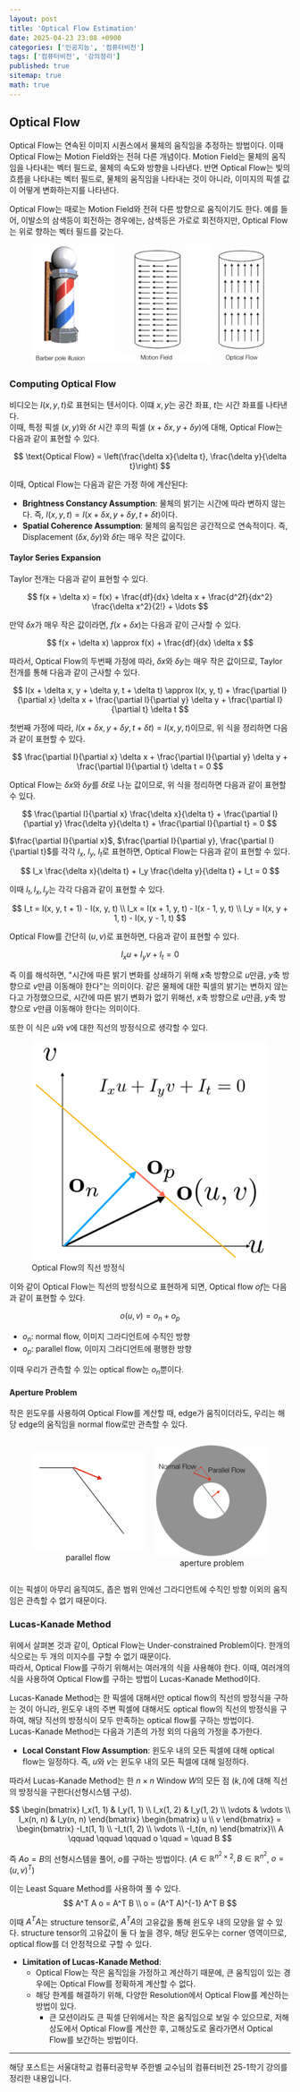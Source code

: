 ```yaml
---
layout: post
title: 'Optical Flow Estimation'
date: 2025-04-23 23:08 +0900
categories: ['인공지능', '컴퓨터비전']
tags: ['컴퓨터비전', '강의정리']
published: true
sitemap: true
math: true
---
```

## Optical Flow
Optical Flow는 연속된 이미지 시퀀스에서 물체의 움직임을 추정하는 방법이다. 
이때 Optical Flow는 Motion Field와는 전혀 다른 개념이다. Motion Field는 물체의 움직임을 나타내는 벡터 필드로, 물체의 속도와 방향을 나타낸다. 반면 Optical Flow는 빛의 흐름을 나타내는 벡터 필드로, 물체의 움직임을 나타내는 것이 아니라, 이미지의 픽셀 값이 어떻게 변화하는지를 나타낸다.  

Optical Flow는 때로는 Motion Field와 전혀 다른 방향으로 움직이기도 한다. 예를 들어, 이발소의 삼색등이 회전하는 경우에는, 삼색등은 가로로 회전하지만, Optical Flow는 위로 향하는 벡터 필드를 갖는다.  

<figure>
    <img src="../assets/img/2025-04-23-tracking/image.png" alt="optical flow">
</figure>

### Computing Optical Flow  
비디오는 $I(x, y, t)$로 표현되는 텐서이다. 이떄 $x, y$는 공간 좌표, $t$는 시간 좌표를 나타낸다.  
이때, 특정 픽셀 $(x, y)$와 $\delta t$ 시간 후의 픽셀 $(x + \delta x, y + \delta y)$에 대해, Optical Flow는 다음과 같이 표현할 수 있다.  

$$
\text{Optical Flow} = \left(\frac{\delta x}{\delta t}, \frac{\delta y}{\delta t}\right)
$$

이때, Optical Flow는 다음과 같은 가정 하에 계산된다:
- **Brightness Constancy Assumption**: 물체의 밝기는 시간에 따라 변하지 않는다. 즉, $I(x, y, t) = I(x + \delta x, y + \delta y, t + \delta t)$이다.
- **Spatial Coherence Assumption**: 물체의 움직임은 공간적으로 연속적이다. 즉, Displacement $(\delta x, \delta y)$와 $\delta t$는 매우 작은 값이다.  

#### Taylor Series Expansion
Taylor 전개는 다음과 같이 표현할 수 있다.  

$$
f(x + \delta x) = f(x) + \frac{df}{dx} \delta x + \frac{d^2f}{dx^2} \frac{\delta x^2}{2!} + \ldots 
$$  

만약 $\delta x$가 매우 작은 값이라면, $f(x + \delta x)$는 다음과 같이 근사할 수 있다.

$$
f(x + \delta x) \approx f(x) + \frac{df}{dx} \delta x
$$

따라서, Optical Flow의 두번째 가정에 따라, $\delta x$와 $\delta y$는 매우 작은 값이므로, Taylor 전개를 통해 다음과 같이 근사할 수 있다.

$$
I(x + \delta x, y + \delta y, t + \delta t) \approx I(x, y, t) + \frac{\partial I}{\partial x} \delta x + \frac{\partial I}{\partial y} \delta y + \frac{\partial I}{\partial t} \delta t
$$

첫번째 가정에 따라, $I(x + \delta x, y + \delta y, t + \delta t) = I(x, y, t)$이므로, 위 식을 정리하면 다음과 같이 표현할 수 있다.

$$
\frac{\partial I}{\partial x} \delta x + \frac{\partial I}{\partial y} \delta y + \frac{\partial I}{\partial t} \delta t = 0
$$

Optical Flow는 $\delta x$와 $\delta y$를 $\delta t$로 나눈 값이므로, 위 식을 정리하면 다음과 같이 표현할 수 있다.

$$
\frac{\partial I}{\partial x} \frac{\delta x}{\delta t} + \frac{\partial I}{\partial y} \frac{\delta y}{\delta t} + \frac{\partial I}{\partial t} = 0
$$

$\frac{\partial I}{\partial x}$, $\frac{\partial I}{\partial y}, \frac{\partial I}{\partial t}$를 각각 $I_x$, $I_y$, $I_t$로 표현하면, Optical Flow는 다음과 같이 표현할 수 있다.

$$
I_x \frac{\delta x}{\delta t} + I_y \frac{\delta y}{\delta t} + I_t = 0
$$

이때 $I_t, I_x, I_y$는 각각 다음과 같이 표현할 수 있다.

$$
I_t = I(x, y, t + 1) - I(x, y, t) \\
I_x = I(x + 1, y, t) - I(x - 1, y, t) \\
I_y = I(x, y + 1, t) - I(x, y - 1, t)
$$

Optical Flow를 간단히 ($u, v$)로 표현하면, 다음과 같이 표현할 수 있다.

$$
I_x u + I_y v + I_t = 0
$$  

즉 이를 해석하면, "시간에 따른 밝기 변화를 상쇄하기 위해 $x$축 방향으로 $u$만큼, $y$축 방향으로 $v$만큼 이동해야 한다"는 의미이다. 같은 물체에 대한 픽셀의 밝기는 변하지 않는다고 가정했으므로, 시간에 따른 밝기 변화가 없기 위해선, $x$축 방향으로 $u$만큼, $y$축 방향으로 $v$만큼 이동해야 한다는 의미이다.   

또한 이 식은 $u$와 $v$에 대한 직선의 방정식으로 생각할 수 있다. 

<figure>
    <img src="../assets/img/2025-04-23-tracking/image1.png" alt="직선 방정식">
    <figcaption>Optical Flow의 직선 방정식</figcaption>
</figure>

이와 같이 Optical Flow는 직선의 방정식으로 표현하게 되면, Optical flow $of$는 다음과 같이 표현할 수 있다.  

$$
o(u, v) = o_n + o_p
$$

- $o_n$: normal flow, 이미지 그라디언트에 수직인 방향
- $o_p$: parallel flow, 이미지 그라디언트에 평행한 방향

이때 우리가 관측할 수 있는 optical flow는 $o_n$뿐이다.  

#### Aperture Problem
작은 윈도우를 사용하여 Optical Flow를 계산할 때, edge가 움직이더라도, 우리는 해당 edge의 움직임을 normal flow로만 관측할 수 있다.  

<div style="display: flex; justify-content: space-between; align-items: center;">
    <figure style="flex: 1; text-align: center; margin-right: 10px;">
        <img src="../assets/img/2025-04-23-tracking/image2.png" alt="parallel flow" style="width: 100%; height: auto;">
        <figcaption>parallel flow</figcaption>
    </figure>
    <figure style="flex: 1; text-align: center; margin-left: 10px;">
        <img src="../assets/img/2025-04-23-tracking/image3.png" alt="aperture problem" style="width: 100%; height: auto;">
        <figcaption>aperture problem</figcaption>
    </figure>
</div>

이는 픽셀이 아무리 움직여도, 좁은 범위 안에선 그라디언트에 수직인 방향 이외의 움직임은 관측할 수 없기 때문이다.  

### Lucas-Kanade Method
위에서 살펴본 것과 같이, Optical Flow는 Under-constrained Problem이다. 한개의 식으로는 두 개의 미지수를 구할 수 없기 때문이다.  
따라서, Optical Flow를 구하기 위해서는 여러개의 식을 사용해야 한다.
이때, 여러개의 식을 사용하여 Optical Flow를 구하는 방법이 Lucas-Kanade Method이다.  

Lucas-Kanade Method는 한 픽셀에 대해서만 optical flow의 직선의 방정식을 구하는 것이 아니라, 윈도우 내의 주변 픽셀에 대해서도 optical flow의 직선의 방정식을 구하여, 해당 직선의 방정식이 모두 만족하는 optical flow를 구하는 방법이다.  
Lucas-Kanade Method는 다음과 기존의 가정 외의 다음의 가정을 추가한다. 

- **Local Constant Flow Assumption**: 윈도우 내의 모든 픽셀에 대해 optical flow는 일정하다. 즉, $u$와 $v$는 윈도우 내의 모든 픽셀에 대해 일정하다.

따라서 Lucas-Kanade Method는 한 $n\times n$ Window $W$의 모든 점 $(k, l)$에 대해 직선의 방정식을 구한다(선형시스템 구성).

$$
\begin{bmatrix}
    I_x(1, 1) & I_y(1, 1) \\
    I_x(1, 2) & I_y(1, 2) \\
    \vdots & \vdots \\
    I_x(n, n) & I_y(n, n)
\end{bmatrix}
\begin{bmatrix}
    u \\
    v
\end{bmatrix} =
\begin{bmatrix}
    -I_t(1, 1) \\
    -I_t(1, 2) \\
    \vdots \\
    -I_t(n, n)
\end{bmatrix}\\
A \qquad \qquad \qquad o \quad = \quad B
$$

즉 $Ao = B$의 선형시스템을 풀어, $o$를 구하는 방법이다. ($A \in \mathbb{R}^{n^2 \times 2}, B \in \mathbb{R}^{n^2}$, $o = (u, v)^T$)

이는 Least Square Method를 사용하여 풀 수 있다.
$$
A^T A o = A^T B \\
o = (A^T A)^{-1} A^T B
$$

이때 $A^T A$는 structure tensor로, $A^T A$의 고유값을 통해 윈도우 내의 모양을 알 수 있다. structure tensor의 고유값이 둘 다 높을 경우, 해당 윈도우는 corner 영역이므로, optical flow를 더 안정적으로 구할 수 있다.  

- **Limitation of Lucas-Kanade Method**: 
    - Optical Flow는 작은 움직임을 가정하고 계산하기 때문에, 큰 움직임이 있는 경우에는 Optical Flow를 정확하게 계산할 수 없다.
    - 해당 한계를 해결하기 위해, 다양한 Resolution에서 Optical Flow를 계산하는 방법이 있다.
      - 큰 모션이라도 큰 픽셀 단위에서는 작은 움직임으로 보일 수 있으므로, 저해상도에서 Optical Flow를 계산한 후, 고해상도로 올라가면서 Optical Flow를 보간하는 방법이다.

---
해당 포스트는 서울대학교 컴퓨터공학부 주한별 교수님의 컴퓨터비전 25-1학기 강의를 정리한 내용입니다.